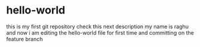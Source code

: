 # hello-world
this is my first git repository
check this next description
my name is raghu and now i am editing the hello-world file for first time and committing on the feature branch
